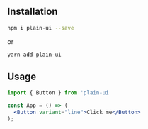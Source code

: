 ## Installation

```bash
npm i plain-ui --save
```

or

```bash
yarn add plain-ui
```

## Usage
```jsx
import { Button } from 'plain-ui

const App = () => (
  <Button variant="line">Click me</Button>
);
```
